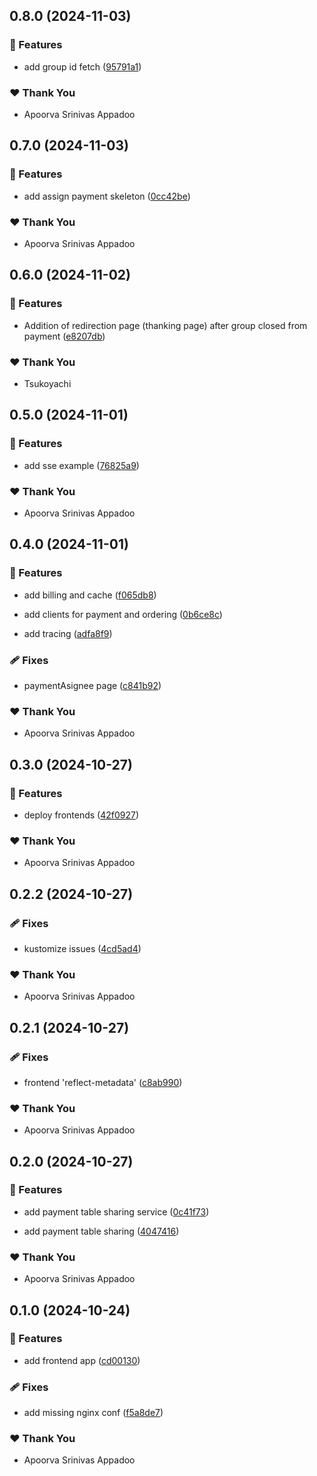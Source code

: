 ## 0.8.0 (2024-11-03)


### 🚀 Features

- add group id fetch ([95791a1](https://github.com/StartUpNationLabs/spos/commit/95791a1))


### ❤️  Thank You

- Apoorva Srinivas Appadoo

## 0.7.0 (2024-11-03)


### 🚀 Features

- add assign payment skeleton ([0cc42be](https://github.com/StartUpNationLabs/spos/commit/0cc42be))


### ❤️  Thank You

- Apoorva Srinivas Appadoo

## 0.6.0 (2024-11-02)


### 🚀 Features

- Addition of redirection page (thanking page) after group closed from payment ([e8207db](https://github.com/StartUpNationLabs/spos/commit/e8207db))


### ❤️  Thank You

- Tsukoyachi

## 0.5.0 (2024-11-01)


### 🚀 Features

- add sse example ([76825a9](https://github.com/StartUpNationLabs/spos/commit/76825a9))


### ❤️  Thank You

- Apoorva Srinivas Appadoo

## 0.4.0 (2024-11-01)


### 🚀 Features

- add billing and cache ([f065db8](https://github.com/StartUpNationLabs/spos/commit/f065db8))

- add clients for payment and ordering ([0b6ce8c](https://github.com/StartUpNationLabs/spos/commit/0b6ce8c))

- add tracing ([adfa8f9](https://github.com/StartUpNationLabs/spos/commit/adfa8f9))


### 🩹 Fixes

- paymentAsignee page ([c841b92](https://github.com/StartUpNationLabs/spos/commit/c841b92))


### ❤️  Thank You

- Apoorva Srinivas Appadoo

## 0.3.0 (2024-10-27)


### 🚀 Features

- deploy frontends ([42f0927](https://github.com/StartUpNationLabs/spos/commit/42f0927))


### ❤️  Thank You

- Apoorva Srinivas Appadoo

## 0.2.2 (2024-10-27)


### 🩹 Fixes

- kustomize issues ([4cd5ad4](https://github.com/StartUpNationLabs/spos/commit/4cd5ad4))


### ❤️  Thank You

- Apoorva Srinivas Appadoo

## 0.2.1 (2024-10-27)


### 🩹 Fixes

- frontend 'reflect-metadata' ([c8ab990](https://github.com/StartUpNationLabs/spos/commit/c8ab990))


### ❤️  Thank You

- Apoorva Srinivas Appadoo

## 0.2.0 (2024-10-27)


### 🚀 Features

- add payment table sharing service ([0c41f73](https://github.com/StartUpNationLabs/spos/commit/0c41f73))

- add payment table sharing ([4047416](https://github.com/StartUpNationLabs/spos/commit/4047416))


### ❤️  Thank You

- Apoorva Srinivas Appadoo

## 0.1.0 (2024-10-24)


### 🚀 Features

- add frontend app ([cd00130](https://github.com/StartUpNationLabs/spos/commit/cd00130))


### 🩹 Fixes

- add missing nginx conf ([f5a8de7](https://github.com/StartUpNationLabs/spos/commit/f5a8de7))


### ❤️  Thank You

- Apoorva Srinivas Appadoo
